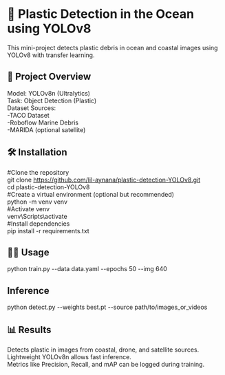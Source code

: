 # 🌊 Plastic Detection in the Ocean using YOLOv8

This mini-project detects plastic debris in ocean and coastal images using YOLOv8 with transfer learning.

## 🚀 Project Overview
Model: YOLOv8n (Ultralytics)  
Task: Object Detection (Plastic)  
Dataset Sources:  
  -TACO Dataset  
  -Roboflow Marine Debris  
  -MARIDA (optional satellite)    

## 🛠 Installation
#Clone the repository  
git clone https://github.com/lil-aynana/plastic-detection-YOLOv8.git  
cd plastic-detection-YOLOv8  
#Create a virtual environment (optional but recommended)  
python -m venv venv  
#Activate venv  
venv\Scripts\activate  
#Install dependencies  
pip install -r requirements.txt  

## 🏃‍♂️ Usage  
python train.py --data data.yaml --epochs 50 --img 640  

## Inference
python detect.py --weights best.pt --source path/to/images_or_videos  

## 📊 Results
Detects plastic in images from coastal, drone, and satellite sources.  
Lightweight YOLOv8n allows fast inference.  
Metrics like Precision, Recall, and mAP can be logged during training.  




